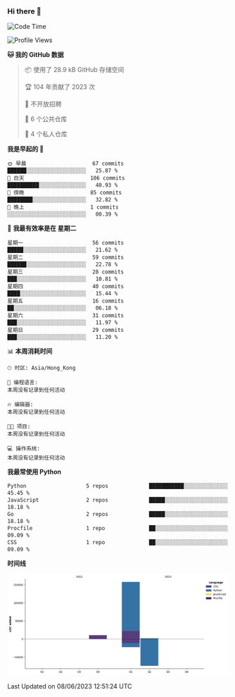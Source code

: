 ### Hi there 👋

<!--
**Mrzqd/Mrzqd** is a ✨ _special_ ✨ repository because its `README.md` (this file) appears on your GitHub profile.

Here are some ideas to get you started:

- 🔭 I’m currently working on ...
- 🌱 I’m currently learning ...
- 👯 I’m looking to collaborate on ...
- 🤔 I’m looking for help with ...
- 💬 Ask me about ...
- 📫 How to reach me: ...
- 😄 Pronouns: ...
- ⚡ Fun fact: ...
-->
<!--START_SECTION:waka-->
![Code Time](http://img.shields.io/badge/Code%20Time-110%20hrs%2048%20mins-blue)

![Profile Views](http://img.shields.io/badge/%E4%B8%AA%E4%BA%BA%E8%B5%84%E6%96%99%E8%A7%82%E7%9C%8B%E6%AC%A1%E6%95%B0-5-blue)

**🐱 我的 GitHub 数据** 

> 📦  使用了 28.9 kB GitHub 存储空间 
 > 
> 🏆 104 年贡献了 2023 次
 > 
> 🚫 不开放招聘
 > 
> 📜 6 个公共仓库 
 > 
> 🔑 4 个私人仓库 
 > 
**我是早起的 🐤** 

```text
🌞 早晨                     67 commits          ██████░░░░░░░░░░░░░░░░░░░   25.87 % 
🌆 白天                     106 commits         ██████████░░░░░░░░░░░░░░░   40.93 % 
🌃 傍晚                     85 commits          ████████░░░░░░░░░░░░░░░░░   32.82 % 
🌙 晚上                     1 commits           ░░░░░░░░░░░░░░░░░░░░░░░░░   00.39 % 
```
📅 **我最有效率是在 星期二** 

```text
星期一                      56 commits          █████░░░░░░░░░░░░░░░░░░░░   21.62 % 
星期二                      59 commits          ██████░░░░░░░░░░░░░░░░░░░   22.78 % 
星期三                      28 commits          ███░░░░░░░░░░░░░░░░░░░░░░   10.81 % 
星期四                      40 commits          ████░░░░░░░░░░░░░░░░░░░░░   15.44 % 
星期五                      16 commits          ██░░░░░░░░░░░░░░░░░░░░░░░   06.18 % 
星期六                      31 commits          ███░░░░░░░░░░░░░░░░░░░░░░   11.97 % 
星期日                      29 commits          ███░░░░░░░░░░░░░░░░░░░░░░   11.20 % 
```


📊 **本周消耗时间** 

```text
🕑︎ 时区: Asia/Hong_Kong

💬 编程语言: 
本周没有记录到任何活动

🔥 编辑器: 
本周没有记录到任何活动

🐱‍💻 项目: 
本周没有记录到任何活动

💻 操作系统: 
本周没有记录到任何活动
```

**我最常使用 Python** 

```text
Python                   5 repos             ███████████░░░░░░░░░░░░░░   45.45 % 
JavaScript               2 repos             █████░░░░░░░░░░░░░░░░░░░░   18.18 % 
Go                       2 repos             █████░░░░░░░░░░░░░░░░░░░░   18.18 % 
Procfile                 1 repo              ██░░░░░░░░░░░░░░░░░░░░░░░   09.09 % 
CSS                      1 repo              ██░░░░░░░░░░░░░░░░░░░░░░░   09.09 % 
```



**时间线**

![Lines of Code chart](https://raw.githubusercontent.com/Mrzqd/Mrzqd/main/assets/bar_graph.png)


 Last Updated on 08/06/2023 12:51:24 UTC
<!--END_SECTION:waka-->
